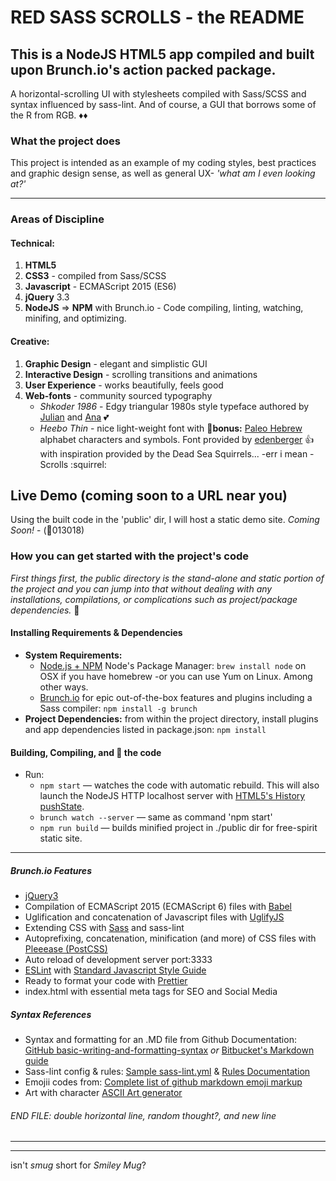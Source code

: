 # RED SASS SCROLLS - the README #

## This is a NodeJS HTML5 app compiled and built upon Brunch.io's action packed package.

A horizontal-scrolling UI with stylesheets compiled with Sass/SCSS and syntax influenced by sass-lint. And of course, a GUI that borrows some of the R from RGB. :diamonds::diamonds:

### What the project does
This project is intended as an example of my coding styles, best practices and graphic design sense, as well as general UX- *'what am I even looking at?'*

* * *

### Areas of Discipline 

#### Technical:
1. __HTML5__
2. __CSS3__ - compiled from Sass/SCSS
3. __Javascript__ - ECMAScript 2015 (ES6)
4. __jQuery__ 3.3
5. __NodeJS__ => __NPM__ with Brunch.io - Code compiling, linting, watching, minifing, and optimizing.

#### Creative:
1. __Graphic Design__ - elegant and simplistic GUI
2. __Interactive Design__ - scrolling transitions and animations
3. __User Experience__ - works beautifully, feels good
4. __Web-fonts__ - community sourced typography
	* _Shkoder 1986_ - Edgy triangular 1980s style typeface authored by [Julian](https://www.behance.net/julianhxh) and [Ana](https://www.behance.net/anahoxha) :two_hearts:
	* _Heebo Thin_ - nice light-weight font with :abcd:__bonus:__ [Paleo Hebrew](https://en.wikipedia.org/wiki/Paleo-Hebrew_alphabet) alphabet characters and symbols. Font provided by [edenberger](https://github.com/edenberger/Paleo-Hebrew-Heebo-Font) :thumbsup: with inspiration provided by the Dead Sea Squirrels... -err i mean - Scrolls :squirrel:

## Live Demo (coming soon to a URL near you)
Using the built code in the 'public' dir, I will host a static demo site. _Coming Soon!_ - (:date:013018)

### How you can get started with the project's code 

*First things first, the public directory is the stand-alone and static portion of the project and you can jump into that without dealing with any installations, compilations, or complications such as project/package dependencies.* :beginner:

#### Installing Requirements & Dependencies

* __System Requirements:__
	* [Node.js + NPM](http://nodejs.org) Node's Package Manager: `brew install node` on OSX if you have homebrew -or you can use Yum on Linux. Among other ways.
	* [Brunch.io](http://brunch.io) for epic out-of-the-box features and plugins including a Sass compiler: `npm install -g brunch`
* __Project Dependencies:__ from within the project directory, install plugins and app dependencies listed in package.json: `npm install`

#### Building, Compiling, and :running: the code 
* Run:
	* `npm start` — watches the code with automatic rebuild. This will also launch the NodeJS HTTP localhost server with [HTML5's History pushState](https://developer.mozilla.org/en-US/docs/Web/Guide/API/DOM/Manipulating_the_browser_history).
	* `brunch watch --server` — same as command 'npm start'
	* `npm run build` — builds minified project in ./public dir for free-spirit static site.

* * *

##### Brunch.io Features
* [jQuery3](http://jquery.com)
* Compilation of ECMAScript 2015 (ECMAScript 6) files with [Babel](https://babeljs.io)
* Uglification and concatenation of Javascript files with [UglifyJS](http://lisperator.net/uglifyjs/)
* Extending CSS with [Sass](http://sass-lang.com) and sass-lint
* Autoprefixing, concatenation, minification (and more) of CSS files with [Pleeease (PostCSS)](http://pleeease.io)
* Auto reload of development server port:3333
* [ESLint](http://eslint.org) with [Standard Javascript Style Guide](https://github.com/standard)
* Ready to format your code with [Prettier](https://prettier.io)
* index.html with essential meta tags for SEO and Social Media

##### Syntax References
* Syntax and formatting for an .MD file from Github Documentation: [GitHub basic-writing-and-formatting-syntax](https://help.github.com/articles/basic-writing-and-formatting-syntax/) _or_ [Bitbucket's Markdown guide](https://bitbucket.org/tutorials/markdowndemo)
* Sass-lint config & rules: [Sample sass-lint.yml](https://github.com/sasstools/sass-lint/blob/develop/docs/sass-lint.yml) & [Rules Documentation](https://github.com/sasstools/sass-lint/tree/develop/docs/rules)
* Emojii codes from: [Complete list of github markdown emoji markup](https://gist.github.com/rxaviers/7360908)
* Art with character [ASCII Art generator](http://patorjk.com/software/taag/)






###### END FILE: double horizontal line, random thought?, and new line
* * *
* * *
isn't *smug* short for *Smiley Mug*?
